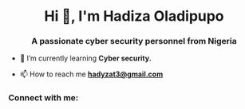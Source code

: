 <h1 align="center">Hi 👋, I'm Hadiza Oladipupo</h1>
<h3 align="center">A passionate cyber security personnel from Nigeria</h3>

- 🌱 I’m currently learning **Cyber security.**

- 📫 How to reach me **hadyzat3@gmail.com**

<h3 align="left">Connect with me:</h3>
<p align="left">
</p>
